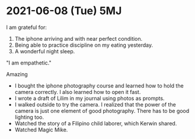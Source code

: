 # 2021-06-08 (Tue) 5MJ

I am grateful for:

1. The iphone arriving and with near perfect condition.
2. Being able to practice discipline on my eating yesterday.
3. A wonderful night sleep.

"I am empathetic."

Amazing

- I bought the iphone photography course and learned how to hold the camera correctly. I also learned how to open it fast.
- I wrote a draft of Lilim in my journal using photos as prompts.
- I walked outside to try the camera. I realized that the power of the camera is just one element of good photography. There has to be good lighting too.
- Watched the story of a Filipino child laborer, which Kerwin shared.
- Watched Magic Mike.

